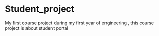 # Student_project
My first course project during my first year of engineering , this course project is about student portal
